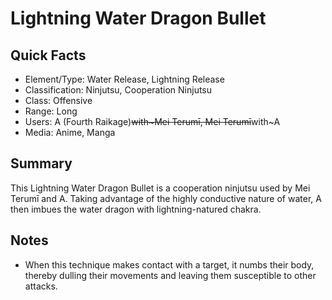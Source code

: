 # Lightning Water Dragon Bullet

## Quick Facts
- Element/Type: Water Release, Lightning Release
- Classification: Ninjutsu, Cooperation Ninjutsu
- Class: Offensive
- Range: Long
- Users: A (Fourth Raikage)~~with~Mei Terumī, Mei Terumī~~with~A
- Media: Anime, Manga

## Summary
This Lightning Water Dragon Bullet is a cooperation ninjutsu used by Mei Terumī and A. Taking advantage of the highly conductive nature of water, A then imbues the water dragon with lightning-natured chakra.

## Notes
- When this technique makes contact with a target, it numbs their body, thereby dulling their movements and leaving them susceptible to other attacks.
